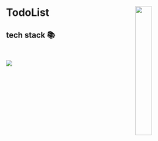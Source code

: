 <h1>TodoList<img align="right" src="https://user-images.githubusercontent.com/73818206/165729401-b2c26fc7-ebe5-49ea-9b8c-d196f4c7d587.JPG" height="30%" width="30%"></h1>
<h2>tech stack 📚</h2>
<br/>
<p>
  <img src="https://img.shields.io/badge/-SWIFT-F05032?style=for-the-badge&logo=html5&logoColor=ffffff">
</p>
